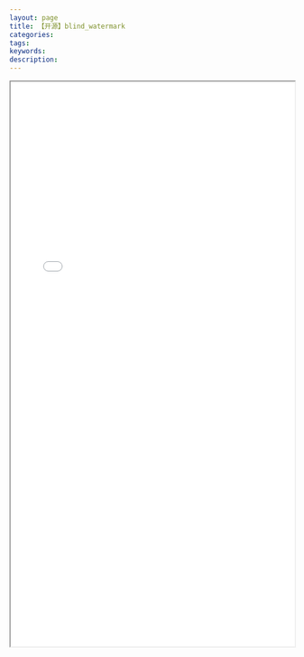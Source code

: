 ```yaml
---
layout: page
title: 【开源】blind_watermark
categories:
tags:
keywords:
description:
---
```




<iframe src="/blind_watermark/#/zh/" width="100%" height="1000em" marginwidth="10%"></iframe>
